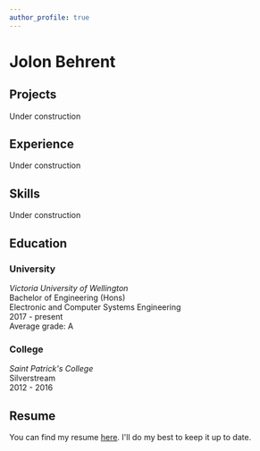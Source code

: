 ```yaml
---
author_profile: true
---
```


<style>
/* This is not a good way of doing this */
.fa-fw {
    /* set all icons to white-ish */
    color: #eaeaec!important
}

.sidebar {
    /* set opacity of sidebar to always be 1 */
    opacity: 1!important
}
</style>

# Jolon Behrent

## Projects

Under construction <i class="fas fa-fw fa-hard-hat"></i>

## Experience

Under construction <i class="fas fa-fw fa-tools"></i>

## Skills

Under construction <i class="fas fa-fw fa-hammer"></i>

## Education

### University

*Victoria University of Wellington*  
Bachelor of Engineering (Hons)  
Electronic and Computer Systems Engineering  
2017 - present  
Average grade: A

### College

*Saint Patrick's College*  
Silverstream  
2012 - 2016

## Resume

You can find my resume [here](files/jolonbehrent.pdf). I'll do my best to keep it up to date.
